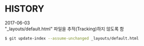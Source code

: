 HISTORY
===

2017-06-03  
"_layouts/default.html" 파일을 추적(Tracking)하지 않도록 함
```bash
$ git update-index --assume-unchanged _layouts/default.html  
```
